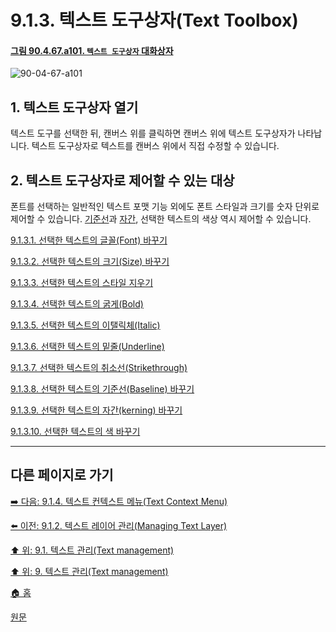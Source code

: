 # 9.1.3. 텍스트 도구상자(Text Toolbox)

<a id="90-04-67-a101"></a>

#### [그림 90.4.67.a101. `텍스트 도구상자` 대화상자](./90-04-67-text_toolbox.md#90-04-67-a101)
![90-04-67-a101](https://github.com/wonder13662/gimp/assets/15767104/103ac210-7099-4af7-85b3-e745b9fc7a42)

## 1. 텍스트 도구상자 열기
텍스트 도구를 선택한 뒤, 캔버스 위를 클릭하면 캔버스 위에 텍스트 도구상자가 나타납니다. 텍스트 도구상자로 텍스트를 캔버스 위에서 직접 수정할 수 있습니다.

## 2. 텍스트 도구상자로 제어할 수 있는 대상
폰트를 선택하는 일반적인 텍스트 포맷 기능 외에도 폰트 스타일과 크기를 숫자 단위로 제어할 수 있습니다. [기준선](./19-glossaryx-baseline.md)과 [자간](./19-glossaryx-kerning.md), 선택한 텍스트의 색상 역시 제어할 수 있습니다.

[9.1.3.1. 선택한 텍스트의 글꼴(Font) 바꾸기](./09-01-03-01-font.md)

[9.1.3.2. 선택한 텍스트의 크기(Size) 바꾸기](./09-01-03-02-size.md)

[9.1.3.3. 선택한 텍스트의 스타일 지우기](./09-01-03-03-clear.md)

[9.1.3.4. 선택한 텍스트의 굵게(Bold)](./09-01-03-04-bold.md)

[9.1.3.5. 선택한 텍스트의 이탤릭체(Italic)](./09-01-03-05-italic.md)

[9.1.3.6. 선택한 텍스트의 밑줄(Underline)](./09-01-03-06-underline.md)

[9.1.3.7. 선택한 텍스트의 취소선(Strikethrough)](./09-01-03-07-strikethrough.md)

[9.1.3.8. 선택한 텍스트의 기준선(Baseline) 바꾸기](./09-01-03-08-baseline.md)

[9.1.3.9. 선택한 텍스트의 자간(kerning) 바꾸기](./09-01-03-09-kerning.md)

[9.1.3.10. 선택한 텍스트의 색 바꾸기](./09-01-03-10-color.md)

***

## 다른 페이지로 가기
[➡️ 다음: 9.1.4. 텍스트 컨텍스트 메뉴(Text Context Menu)](./09-01-04-00-text_context_menu.md)

[⬅️ 이전: 9.1.2. 텍스트 레이어 관리(Managing Text Layer)](./09-01-02-managing_text_layer.md)

[⬆️ 위: 9.1. 텍스트 관리(Text management)](./09-01-00-text-management.md)

[⬆️ 위: 9. 텍스트 관리(Text management)](./09-00-text-management.md)

[🏠 홈](./00-home.md)

[원문](https://docs.gimp.org/2.10/ko/gimp-image-text-management.html#gimp-text-toolbox)
